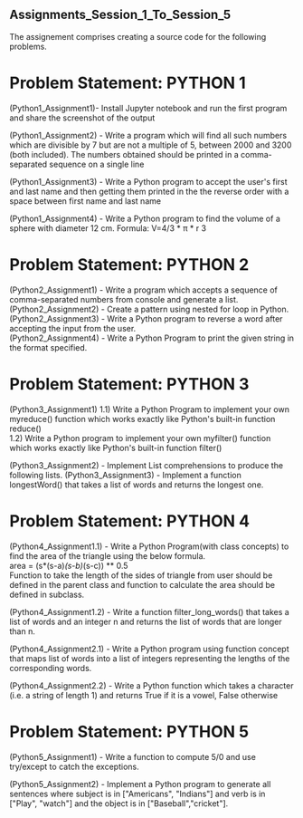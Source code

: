 ## Assignments_Session_1_To_Session_5
The assignement comprises creating a source code for the following problems. 

# Problem Statement:  PYTHON 1

(Python1_Assignment1)- Install Jupyter notebook and run the first program and share the screenshot of the output

(Python1_Assignment2) - Write a program which will find all such numbers which are divisible by 7 but are not a multiple of 5, between 2000 and 3200 (both included). The numbers obtained should be printed in a comma-separated sequence on a single line  

(Python1_Assignment3) - Write a Python program to accept the user's first and last name and then getting them printed in the the reverse order with a space between first name and last name 

(Python1_Assignment4) - Write a Python program to find the volume of a sphere with diameter 12 cm. Formula: V=4/3 * π * r 3

# Problem Statement:  PYTHON 2 

(Python2_Assignment1) - Write a program which accepts a sequence of comma-separated numbers from console and generate a list.  
(Python2_Assignment2) - Create a pattern using nested for loop in Python.   
(Python2_Assignment3) - Write a Python program to reverse a word after accepting the input from the user.    
(Python2_Assignment4) - Write a Python Program to print the given string in the format specified. 

# Problem Statement:  PYTHON 3 

(Python3_Assignment1) 
1.1) Write a Python Program to implement your own myreduce() function which works exactly like Python's built-in function reduce()  
1.2) Write a Python program to implement your own myfilter() function which works exactly like Python's built-in function filter()  

(Python3_Assignment2) - Implement List comprehensions to produce the following lists.
(Python3_Assignment3) - Implement a function longestWord() that takes a list of words and returns the longest one.

# Problem Statement:  PYTHON 4

(Python4_Assignment1.1) - Write a Python Program(with class concepts) to find the area of the triangle using the below formula.  
area = (s*(s-a)*(s-b)*(s-c)) ** 0.5  
Function to take the length of the sides of triangle from user should be defined in the parent class and function to calculate the area should be defined in subclass.  

(Python4_Assignment1.2) - Write a function filter_long_words() that takes a list of words and an integer n and returns the list of words that are longer than n.  

(Python4_Assignment2.1) - Write a Python program using function concept that maps list of words into a list of integers representing the lengths of the corresponding words.  
    
(Python4_Assignment2.2) - Write a Python function which takes a character (i.e. a string of length 1) and returns True if it is a vowel, False otherwise

# Problem Statement:  PYTHON 5   
(Python5_Assignment1) - Write a function to compute 5/0 and use try/except to catch the exceptions.  

(Python5_Assignment2) - Implement a Python program to generate all sentences where subject is in ["Americans", "Indians"] and verb is in ["Play", "watch"] and the object is in ["Baseball","cricket"].
